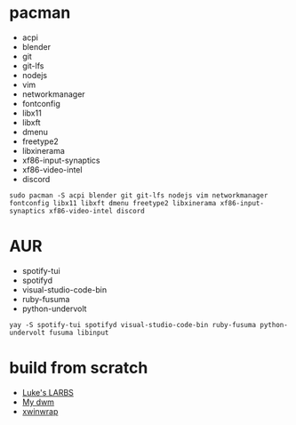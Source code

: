 # pacman
- acpi
- blender
- git
- git-lfs
- nodejs
- vim
- networkmanager
- fontconfig
- libx11
- libxft
- dmenu
- freetype2
- libxinerama
- xf86-input-synaptics
- xf86-video-intel
- discord

`sudo pacman -S acpi blender git git-lfs nodejs vim networkmanager fontconfig libx11 libxft dmenu freetype2 libxinerama xf86-input-synaptics xf86-video-intel discord`

# AUR
- spotify-tui
- spotifyd
- visual-studio-code-bin
- ruby-fusuma
- python-undervolt

`yay -S spotify-tui spotifyd visual-studio-code-bin ruby-fusuma python-undervolt fusuma libinput`

# build from scratch
- [Luke's LARBS](https://github.com/LukeSmithxyz/larbs)
- [My dwm](https://github.com/luksab/dwm)
- [xwinwrap](https://github.com/ujjwal96/xwinwrap)
